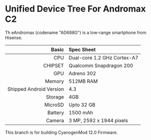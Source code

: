 Unified Device Tree For Andromax C2
==================================

Th eAndromax (codename "AD688G") is a low-range smartphone from Hisense.

Basic   | Spec Sheet
-------:|:-------------------------
CPU     | Dual-core 1.2 GHz Cortex-A7
CHIPSET | Qualcomm Snapdragon 200
GPU     | Adreno 302
Memory  | 512MB RAM
Shipped Android Version | 4.3
Storage | 4GB
MicroSD | Upto 32 GB
Battery | 1500 mAh
Camera  | 3 MP, 2592 х 1944 pixels


This branch is for building CyanogenMod 12.0 Firmware.
